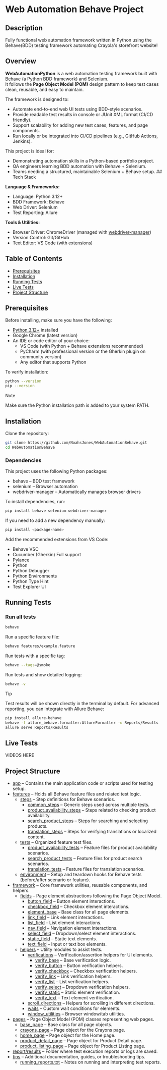 
# Web Automation Behave Project

## Description

Fully functional web automation framework written in Python using the Behave(BDD) testing framework automating Crayola's storefront website!

## Overview

**WebAutomationPython** is a web automation testing framework built with [Behave](https://behave.readthedocs.io/en/stable/) (a Python BDD framework) and [Selenium](https://www.selenium.dev/).  
It follows the **Page Object Model (POM)** design pattern to keep test cases clean, reusable, and easy to maintain.  

The framework is designed to:  
- Automate end-to-end web UI tests using BDD-style scenarios.  
- Provide readable test results in console or JUnit XML format (CI/CD friendly).  
- Support scalability for adding new test cases, features, and page components.  
- Run locally or be integrated into CI/CD pipelines (e.g., GitHub Actions, Jenkins).  

This project is ideal for:  
- Demonstrating automation skills in a Python-based portfolio project.  
- QA engineers learning BDD automation with Behave + Selenium.  
- Teams needing a structured, maintainable Selenium + Behave setup. ## Tech Stack

**Language & Frameworks:**  
- Language: Python 3.12+  
- BDD Framework: Behave  
- Web Driver: Selenium  
- Test Reporting: Allure

**Tools & Utilities:**  
- Browser Driver: ChromeDriver (managed with [webdriver-manager](https://github.com/SergeyPirogov/webdriver_manager))  
- Version Control: Git/GitHub  
- Text Editor: VS Code (with extensions)
## Table of Contents

- [Prerequisites](#prerequisites)
- [Installation](#installation)
- [Running Tests](#running-tests)
- [Live Tests](#live-tests)
- [Project Structure](#project-structure)
## Prerequisites

Before installing, make sure you have the following:
- [Python 3.12+](https://www.python.org/downloads/) installed  
- Google Chrome (latest version)  
- An IDE or code editor of your choice:
  - VS Code (with Python + Behave extensions recommended)
  - PyCharm (with professional version or the Gherkin plugin on community version)
  - Any editor that supports Python

To verify installation:
```bash
python --version
pip --version
```
> [!NOTE]
> Make sure the Python installation path is added to your system PATH.

## Installation

Clone the repository:
```bash
git clone https://github.com/NoahsJones/WebAutomationBehave.git
cd WebAutomationBehave
```
### Dependencies

This project uses the following Python packages:
- behave – BDD test framework
- selenium – Browser automation
- webdriver-manager – Automatically manages browser drivers

To install dependencies, run:
```bash
pip install behave selenium webdriver-manager
```
If you need to add a new dependency manually:
```bash
pip install <package-name>
```
Add the recommended extensions from VS Code:
- Behave VSC
- Cucumber (Gherkin) Full support
- Pylance
- Python
- Python Debugger
- Python Environments 
- Python Type Hint
- Test Explorer UI
## Running Tests

### Run all tests
```bash
behave
```
Run a specific feature file:
```bash
behave features/example.feature
```
Run tests with a specific tag:
```bash
behave --tags=@smoke
```
Run tests and show detailed logging:
```bash
behave -v
```
> [!TIP]
> Test results will be shown directly in the terminal by default.
> For advanced reporting, you can integrate with Allure Behave:
```bash
pip install allure-behave
behave -f allure_behave.formatter:AllureFormatter -o Reports/Results
allure serve Reports/Results
```
## Live Tests

VIDEOS HERE

## Project Structure

- [app](./app/) – Contains the main application code or scripts used for testing setup.  
- [features](./features/) – Holds all Behave feature files and related test logic.  
    - [steps](./steps/) – Step definitions for Behave scenarios.  
        - [common_steps](./common_steps/) – Generic steps used across multiple tests.  
        - [product_availability_steps](./product_availability_steps/) – Steps related to checking product availability.  
        - [search_product_steps](./search_product_steps/) – Steps for searching and selecting products.  
        - [translation_steps](./translation_steps/) – Steps for verifying translations or localized content.  
    - [tests](./tests/) – Organized feature test files.  
        - [product_availability_tests](./product_availability_tests/) – Feature files for product availability scenarios.  
        - [search_product_tests](./search_product_tests/) – Feature files for product search scenarios.  
        - [translation_tests](./translation_tests/) – Feature files for translation scenarios.  
    - [environment](./environment/) – Setup and teardown hooks for Behave tests (before/after scenario or feature).  
- [framework](./framework/) – Core framework utilities, reusable components, and helpers.  
    - [fields](./fields/) – Page element abstractions following the Page Object Model.  
        - [button_field](./button_field/) – Button element interactions.  
        - [checkbox_field](./checkbox_field/) – Checkbox element interactions.  
        - [element_base](./element_base/) – Base class for all page elements.  
        - [link_field](./link_field/) – Link element interactions.  
        - [list_field](./list_field/) – List element interactions.  
        - [nav_field](./nav_field/) – Navigation element interactions.  
        - [select_field](./select_field/) – Dropdown/select element interactions.  
        - [static_field](./static_field/) – Static text elements.  
        - [text_field](./text_field/) – Input or text box elements.  
    - [helpers](./helpers/) – Utility modules to assist tests.  
        - [verifications](./verifications/) – Verification/assertion helpers for UI elements.  
            - [verify_base](./verify_base/) – Base verification logic.  
            - [verify_button](./verify_button/) – Button verification helpers.  
            - [verify_checkbox](./verify_checkbox/) – Checkbox verification helpers.  
            - [verify_link](./verify_link/) – Link verification helpers.  
            - [verify_list](./verify_list/) – List verification helpers.  
            - [verify_select](./verify_select/) – Dropdown verification helpers.  
            - [verify_static](./verify_static/) – Static element verification.  
            - [verify_text](./verify_text/) – Text element verification.  
        - [scroll_directions](./scroll_directions/) – Helpers for scrolling in different directions.  
        - [waits](./waits/) – Custom wait conditions for elements.  
        - [window_utilities](./window_utilities/) – Browser window/tab utilities.  
- [pages](./pages/) – Page Object Model (POM) classes representing web pages.  
    - [base_page](./base_page/) – Base class for all page objects.  
    - [crayons_page](./crayons_page/) – Page object for the Crayons page.  
    - [home_page](./home_page/) – Page object for the Home page.  
    - [product_detail_page](./product_detail_page/) – Page object for Product Detail page.  
    - [product_listing_page](./product_listing_page/) – Page object for Product Listing page.  
- [report/results](./report/results/) – Folder where test execution reports or logs are saved.  
- [tips](./tips/) – Additional documentation, guides, or troubleshooting tips.  
    - [running_reports.txt](./running_reports.txt) – Notes on running and interpreting test reports.  
